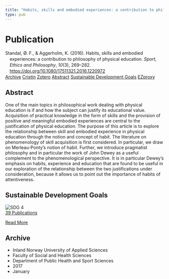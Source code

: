 ```yaml
---
title: "Habits, skills and embodied experiences: a contribution to philosophy of physical education"
type: pub
---
```

<h1>Publication</h1>
<article id="csl-bib-container-6WXZXZ58" class="csl-bib-container">
  <div class="csl-bib-body" style="line-height: 1.35; padding-left: 1em; text-indent:-1em;">
  <div class="csl-entry">Standal, &#xD8;. F., &amp; Aggerholm, K. (2016). Habits, skills and embodied experiences: a contribution to philosophy of physical education. <i>Sport, Ethics and Philosophy</i>, <i>10</i>(3), 269&#x2013;282. <a href="https://doi.org/10.1080/17511321.2016.1220972">https://doi.org/10.1080/17511321.2016.1220972</a></div>
</div>
  <div class="csl-bib-buttons">
    <a href="#taxonomy-article-6WXZXZ58" class="csl-bib-button">Archive</a>
    <a href="https://app.cristin.no/results/show.jsf?id=1426348" alt="Cristin URL" class="csl-bib-button">Cristin</a>
    <a href="http://zotero.org/groups/5022929/items/6WXZXZ58" alt="Zotero URL" class="csl-bib-button">Zotero</a>
    <a href="#abstract-article-6WXZXZ58" class="csl-bib-button">Abstract</a>
    <a href="#sdg-article-6WXZXZ58" class="csl-bib-button">Sustainable Development Goals</a>
    <a href="http://ezproxy.inn.no/login?url=https://doi.org/10.1080/17511321.2016.1220972" class="csl-bib-button">EZproxy</a>
  </div>
  <div id="csl-bib-meta-container-6WXZXZ58"></div>
</article>
<div id="csl-bib-meta-6WXZXZ58" class="csl-bib-meta">
  <article id="abstract-article-6WXZXZ58" class="abstract-article">
    <h1>Abstract</h1>
    One of the main topics in philosophical work dealing with physical education is if and how the subject can justify its educational value. Acquisition of practical knowledge in the form of skills and the provision of positive and meaningful embodied experiences are central to the justification of physical education. The purpose of this article is to explore the relationship between skill and embodied experience in physical education through the notion and concept of habit. The literature on phenomenology of skill acquisition is first considered. In particular, we draw on Merleau-Ponty’s notion of habit. Further, we introduce pragmatist philosophy and in particular the work of John Dewey as a useful complement to the phenomenological perspective. It is in particular Dewey’s emphasis on habits, experience and education that are found to be useful in our exploration of the relationship between the two justifications under consideration, because it allows us to point out the importance of habits of attentiveness.
  </article>
  <article id="sdg-article-6WXZXZ58" class="sdg-article">
    <h1>Sustainable Development Goals</h1>
    <div class="sdg-container"><div id="sdg4" class="sdg">
<img src="{{< params subfolder >}}images/sdg/sdg04_en.png" class="image" alt="SDG 4">
<div class="sdg-overlay">
<a href="{{< params subfolder >}}en/archive/?sdg=4#archive" class="sdg-publication-count"><span>39</span> Publications</a>
<p><a href="https://sdgs.un.org/goals/goal4" class="sdg-read-more">Read More</a></p>
</div>
</div></div>
  </article>
  <article id="taxonomy-article-6WXZXZ58" class="taxonomy-article">
    <h1>Archive</h1>
    <ul>
      <li>Inland Norway University of Applied Sciences</li>
      <li>Faculty of Social and Health Sciences</li>
      <li>Department of Public Health and Sport Sciences</li>
      <li>2017</li>
      <li>January</li>
    </ul>
  </article>
</div>
